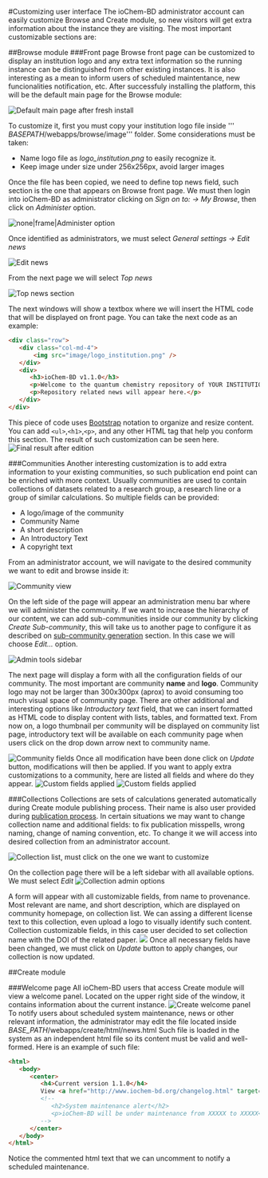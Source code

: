 #Customizing user interface
The ioChem-BD administrator account can easily customize Browse and Create module, so new visitors will get extra information about the instance they are visiting.
The most important customizable sections are:

##Browse module
<span id="front_page"></span>
###Front page
Browse front page can be customized to display an institution logo and any extra text information so the running instance can be distinguished from other existing instances.
It is also interesting as a mean to inform users of scheduled maintentance, new funcionalities notification, etc. 
After successfuly installing the platform, this will be the default main page for the Browse module:

![Default main page after fresh install](/images/BrowseMainPage.png "wikilink")

To customize it, first you must copy your institution logo file inside ''' *BASEPATH*/webapps/browse/image''' folder. Some considerations must be taken:

   * Name logo file as *logo_institution.png* to easily recognize it.
   * Keep image under size under 256x256px, avoid larger images

Once the file has been copied, we need to define top news field, such section is the one that appears on Browse front page.
We must then login into ioChem-BD as administrator clicking on *Sign on to: -&gt; My Browse*, then click on *Administer* option. 

![none|frame|Administer option](/images/BrowseMainPage1.png)

Once identified as administrators, we must select *General settings -&gt; Edit news* 

![Edit news](/images/BrowseMainPage2.png)

From the next page we will select *Top news* 

![Top news section](/images/BrowseMainPage3.png) 

The next windows will show a textbox where we will insert the HTML code that will be displayed on front page.
You can take the next code as an example:
```html
<div class="row">
   <div class="col-md-4">
       <img src="image/logo_institution.png" />
   </div>
   <div>
      <h3>ioChem-BD v1.1.0</h3>
      <p>Welcome to the quantum chemistry repository of YOUR INSTITUTION NAME HERE!</p>
      <p>Repository related news will appear here.</p>
   </div>
</div>
```
This piece of code uses [Bootstrap](http://getbootstrap.com/) notation to organize and resize content.
You can add ```<ul>```,```<h1>```,```<p>```, and any other HTML tag that help you conform this section.
The result of such customization can be seen here. 
![Final result after edition](/images/BrowseMainPage4.png)

<span id="communities"></span>
###Communities
Another interesting customization is to add extra information to your existing communities, so such publication end point can be enriched with more context.
Usually communities are used to contain collections of datasets related to a research group, a research line or a group of similar calculations. So multiple fields can be provided:
   * A logo/image of the community
   * Community Name
   * A short description
   * An Introductory Text
   * A copyright text

From an administrator account, we will navigate to the desired community we want to edit and browse inside it: 

![Community view](/images/BrowseCommunityCustom.png) 

On the left side of the page will appear an administration menu bar where we will administer the community.
If we want to increase the hierarchy of our content, we can add sub-communities inside our community by clicking *Create Sub-community*, this will take us to another page to configure it as described on [sub-community generation](/Publishing_endpoints_definition#subcommunity_generation "wikilink") section.
In this case we will choose *Edit...* option. 

![Admin tools sidebar](/images/BrowseCommunityCustom1.png)

The next page will display a form with all the configuration fields of our community. The most important are community **name** and **logo**.
Community logo may not be larger than 300x300px (aprox) to avoid consuming too much visual space of community page.
There are other additional and interesting options like *Introductory text* field, that we can insert formatted as HTML code to display content with lists, tables, and formatted text.
From now on, a logo thumbnail per community will be displayed on community list page, introductory text will be available on each community page when users click on the drop down arrow next to community name. 

![Community fields](/images/BrowseCommunityCustom2.png)
Once all modification have been done click on *Update* button, modifications will then be applied.
If you want to apply extra customizations to a community, here are listed all fields and where do they appear. 
![Custom fields applied](/images/BrowseCommunityCustom4.png)
![Custom fields applied](/images/BrowseCommunityCustom3.png) 

<span id="collections"></span>
###Collections
Collections are sets of calculations generated automatically during Create module publishing process. Their name is also user provided during [publication process](/Publishing_calculations_into_Browse "wikilink").
In certain situations we may want to change collection name and additional fields: to fix publication misspells, wrong naming, change of naming convention, etc.
To change it we will access into desired collection from an administrator account. 

![Collection list, must click on the one we want to customize](/images/BrowseCollectionCustom.png) 

On the collection page there will be a left sidebar with all available options. We must select *Edit* 
![Collection admin options](/images/BrowseCollectionCustom1.png)

A form will appear with all customizable fields, from name to provenance. Most relevant are name, and short description, which are displayed on community homepage, on collection list.
We can assing a different license text to this collection, even upload a logo to visually identify such content. 
Collection customizable fields, in this case user decided to set collection name with the DOI of the related paper.
![](/images/BrowseCollectionCustom2.png) 
Once all necessary fields have been changed, we must click on *Update* button to apply changes, our collection is now updated.

##Create module

###Welcome page
All ioChem-BD users that access Create module will view a welcome panel. Located on the upper right side of the window, it contains information about the current instance. 
![Create welcome panel](/images/CreateWelcomePanel.png)
To notify users about scheduled system maintenance, news or other relevant information, the administrator may edit the file located inside *BASE_PATH*/webapps/create/html/news.html
Such file is loaded in the system as an independent html file so its content must be valid and well-formed. Here is an example of such file:
```html
<html>
   <body>
      <center>
         <h4>Current version 1.1.0</h4>
         View <a href="http://www.iochem-bd.org/changelog.html" target="_blank">changelog</a>
         <!-- 
            <h2>System maintenance alert</h2>
            <p>ioChem-BD will be under maintenance from XXXXX to XXXXX</p>
         -->
      </center>
   </body>
</html>
```
Notice the commented html text that we can uncomment to notify a scheduled maintenance.
